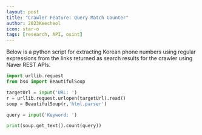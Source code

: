 ```yaml
---
layout: post
title: "Crawler Feature: Query Match Counter"
author: 2023Keecheol
icon: star-o
tags: [research, API, osint]
---
```


Below is a python script for extracting Korean phone numbers using regular expressions from the links returned as search results for the crawler using Naver REST APIs.

```python
import urllib.request
from bs4 import BeautifulSoup

targetUrl = input('URL: ')
r = urllib.request.urlopen(targetUrl).read()
soup = BeautifulSoup(r,'html.parser')

query = input('Keyword: ')

print(soup.get_text().count(query))

```

